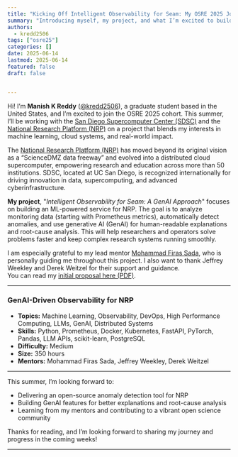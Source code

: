 ```yaml
---
title: "Kicking Off Intelligent Observability for Seam: My OSRE 2025 Journey"
summary: "Introducing myself, my project, and what I’m excited to build with SDSC and the NRP community."
authors:
  - kredd2506
tags: ["osre25"]
categories: []
date: 2025-06-14
lastmod: 2025-06-14
featured: false
draft: false


---
```


Hi! I’m **Manish K Reddy** ([@kredd2506](https://github.com/kredd2506)), a graduate student based in the United States, and I’m excited to join the OSRE 2025 cohort. This summer, I’ll be working with the [San Diego Supercomputer Center (SDSC)](https://www.sdsc.edu/) and the [National Research Platform (NRP)](https://nrp.ai/) on a project that blends my interests in machine learning, cloud systems, and real-world impact.

The [National Research Platform (NRP)](https://nrp.ai/) has moved beyond its original vision as a “ScienceDMZ data freeway” and evolved into a distributed cloud supercomputer, empowering research and education across more than 50 institutions. SDSC, located at UC San Diego, is recognized internationally for driving innovation in data, supercomputing, and advanced cyberinfrastructure.

**My project**, "*Intelligent Observability for Seam: A GenAI Approach*" focuses on building an ML-powered service for NRP. The goal is to analyze monitoring data (starting with Prometheus metrics), automatically detect anomalies, and use generative AI (GenAI) for human-readable explanations and root-cause analysis. This will help researchers and operators solve problems faster and keep complex research systems running smoothly.

I am especially grateful to my lead mentor [Mohammad Firas Sada](https://ucsc-ospo.github.io/author/mohammad-firas-sada/), who is personally guiding me throughout this project. I also want to thank Jeffrey Weekley and Derek Weitzel for their support and guidance.  
You can read my [initial proposal here (PDF)](https://summerofcode.withgoogle.com/media/user/e7a9ade92bcf/proposal/gAAAAABoTeP59B2JlNoLcurxCTBvCS0T9by5Tv8ce1Hs6PB629g9rgzeb_8UrJTZfgpdagnHs5NjUtyYlanFb99wPxpTWjWSgwwToS5qh5u_YUfp9p6IzyE=.pdf).

---

### GenAI-Driven Observability for NRP

- **Topics:** Machine Learning, Observability, DevOps, High Performance Computing, LLMs, GenAI, Distributed Systems  
- **Skills:** Python, Prometheus, Docker, Kubernetes, FastAPI, PyTorch, Pandas, LLM APIs, scikit-learn, PostgreSQL  
- **Difficulty:** Medium  
- **Size:** 350 hours  
- **Mentors:** Mohammad Firas Sada, Jeffrey Weekley, Derek Weitzel  

---

This summer, I’m looking forward to:
- Delivering an open-source anomaly detection tool for NRP
- Building GenAI features for better explanations and root-cause analysis
- Learning from my mentors and contributing to a vibrant open science community

Thanks for reading, and I’m looking forward to sharing my journey and progress in the coming weeks!

---
